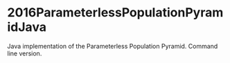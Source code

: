 # 2016ParameterlessPopulationPyramidJava
Java implementation of the Parameterless Population Pyramid. Command line version.
